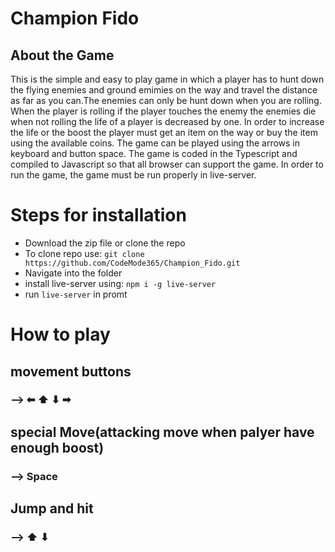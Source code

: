 # Champion Fido

## About the Game
<p>This is the simple and easy to play game in which a player has to hunt down the flying enemies and ground emimies on the way and travel the distance as far as you can.The enemies can only be hunt down when you are rolling. When the player is rolling if the player touches the enemy the enemies die when not rolling the life of a player is decreased by one. In order to increase the life or the boost the player must get an item on the way or buy the item using the available coins. The game can be played using the arrows in keyboard and button space. The game is coded in the Typescript and compiled to Javascript so that all browser can support 
  the game. In order to run the game, the game must be run properly in live-server.</p>

# Steps for installation 
<ul>
<li>Download the zip file or clone the repo</li>
<li>To clone repo use: <code>git clone https://github.com/CodeMode365/Champion_Fido.git</code></li>
<li>Navigate into the folder</li>
  <li>install live-server using: <code>npm i -g live-server</code></li>
<li> run <code>live-server</code> in promt</li>
</ul>

# How to play
 ## movement buttons
### --> ⬅ ⬆ ⬇ ➡  
## special Move(attacking move when palyer have enough boost)
### --> Space
## Jump and hit
### --> ⬆ ⬇
